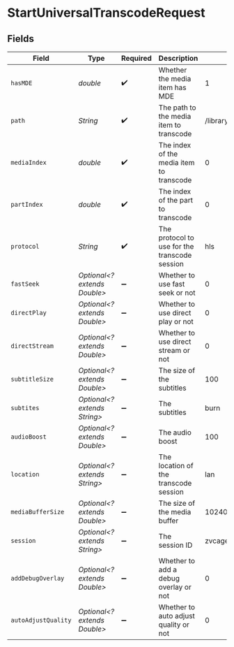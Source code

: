 # StartUniversalTranscodeRequest


## Fields

| Field                                         | Type                                          | Required                                      | Description                                   | Example                                       |
| --------------------------------------------- | --------------------------------------------- | --------------------------------------------- | --------------------------------------------- | --------------------------------------------- |
| `hasMDE`                                      | *double*                                      | :heavy_check_mark:                            | Whether the media item has MDE                | 1                                             |
| `path`                                        | *String*                                      | :heavy_check_mark:                            | The path to the media item to transcode       | /library/metadata/23409                       |
| `mediaIndex`                                  | *double*                                      | :heavy_check_mark:                            | The index of the media item to transcode      | 0                                             |
| `partIndex`                                   | *double*                                      | :heavy_check_mark:                            | The index of the part to transcode            | 0                                             |
| `protocol`                                    | *String*                                      | :heavy_check_mark:                            | The protocol to use for the transcode session | hls                                           |
| `fastSeek`                                    | *Optional<? extends Double>*                  | :heavy_minus_sign:                            | Whether to use fast seek or not               | 0                                             |
| `directPlay`                                  | *Optional<? extends Double>*                  | :heavy_minus_sign:                            | Whether to use direct play or not             | 0                                             |
| `directStream`                                | *Optional<? extends Double>*                  | :heavy_minus_sign:                            | Whether to use direct stream or not           | 0                                             |
| `subtitleSize`                                | *Optional<? extends Double>*                  | :heavy_minus_sign:                            | The size of the subtitles                     | 100                                           |
| `subtites`                                    | *Optional<? extends String>*                  | :heavy_minus_sign:                            | The subtitles                                 | burn                                          |
| `audioBoost`                                  | *Optional<? extends Double>*                  | :heavy_minus_sign:                            | The audio boost                               | 100                                           |
| `location`                                    | *Optional<? extends String>*                  | :heavy_minus_sign:                            | The location of the transcode session         | lan                                           |
| `mediaBufferSize`                             | *Optional<? extends Double>*                  | :heavy_minus_sign:                            | The size of the media buffer                  | 102400                                        |
| `session`                                     | *Optional<? extends String>*                  | :heavy_minus_sign:                            | The session ID                                | zvcage8b7rkioqcm8f4uns4c                      |
| `addDebugOverlay`                             | *Optional<? extends Double>*                  | :heavy_minus_sign:                            | Whether to add a debug overlay or not         | 0                                             |
| `autoAdjustQuality`                           | *Optional<? extends Double>*                  | :heavy_minus_sign:                            | Whether to auto adjust quality or not         | 0                                             |